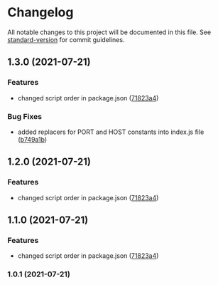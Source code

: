 # Changelog

All notable changes to this project will be documented in this file. See [standard-version](https://github.com/conventional-changelog/standard-version) for commit guidelines.

## 1.3.0 (2021-07-21)


### Features

* changed script order in package.json ([71823a4](https://github.com/oh1omon/chapter-navigation-server/commit/71823a48572596cb6cc0f98174c955bfcc546fc7))


### Bug Fixes

* added replacers for PORT and HOST constants into index.js file ([b749a1b](https://github.com/oh1omon/chapter-navigation-server/commit/b749a1b112dcb1df0bbe9b949fc7ba427e2de280))

## 1.2.0 (2021-07-21)


### Features

* changed script order in package.json ([71823a4](https://github.com/oh1omon/chapter-navigation-server/commit/71823a48572596cb6cc0f98174c955bfcc546fc7))

## 1.1.0 (2021-07-21)


### Features

* changed script order in package.json ([71823a4](https://github.com/oh1omon/chapter-navigation-server/commit/71823a48572596cb6cc0f98174c955bfcc546fc7))

### 1.0.1 (2021-07-21)
